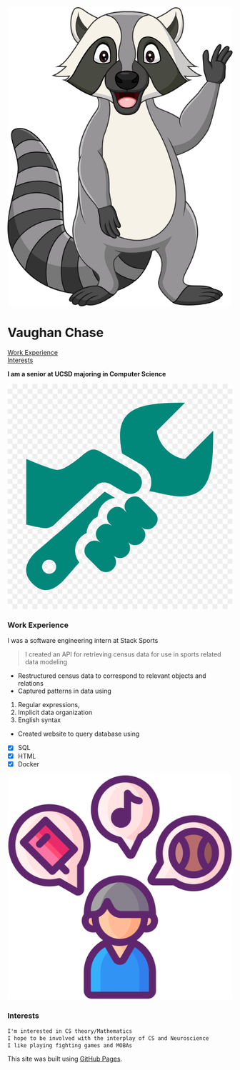 ![Image](Raccoon1.jpg)
# Vaughan Chase
[Work Experience](#workexperience)\
[Interests](#interests)

**I am a senior at UCSD majoring in Computer Science**

![Image](work.jpg)




### Work Experience
I was a software engineering intern at Stack Sports 

>I created an API for retrieving census data for use in sports related data modeling
- Restructured census data to correspond to relevant objects and relations
- Captured patterns in data using 
1. Regular expressions, 
2. Implicit data organization
3. English syntax
- Created website to query database using

- [x] SQL
- [x] HTML
- [x] Docker 

![Image](interests.png)
### Interests
```
I'm interested in CS theory/Mathematics
I hope to be involved with the interplay of CS and Neuroscience
I like playing fighting games and MOBAs
```

This site was built using [GitHub Pages](https://pages.github.com/).


